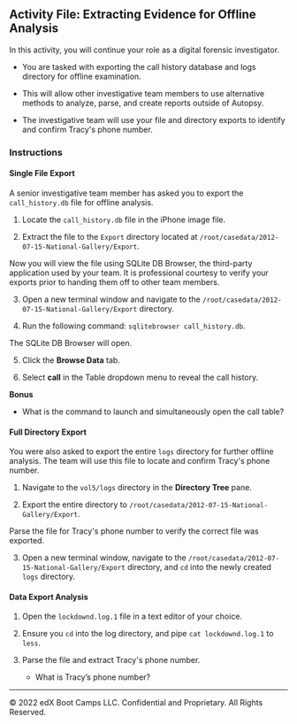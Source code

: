 ## Activity File: Extracting Evidence for Offline Analysis
   

In this activity, you will continue your role as a digital forensic investigator.
 
- You are tasked with exporting the call history database and logs directory for offline examination. 

- This will allow other investigative team members to use alternative methods to analyze, parse, and create reports outside of Autopsy.
 
- The investigative team will use your file and directory exports to identify and confirm Tracy's phone number.


### Instructions

#### Single File Export
 
A senior investigative team member has asked you to export the `call_history.db` file for offline analysis.

  1. Locate the `call_history.db` file in the iPhone image file.
 
  2. Extract the file to the `Export` directory located at `/root/casedata/2012-07-15-National-Gallery/Export`.
 
Now you will view the file using SQLite DB Browser, the third-party application used by your team. It is professional courtesy to verify your exports prior to handing them off to other team members.
 
  3. Open a new terminal window and navigate to the `/root/casedata/2012-07-15-National-Gallery/Export` directory.
 
  4. Run the following command: `sqlitebrowser call_history.db`.
 
   The SQLite DB Browser will open.
 
  5. Click the **Browse Data** tab.
 
  6. Select **call** in the Table dropdown menu to reveal the call history.
 
  **Bonus**
 
  - What is the command to launch and simultaneously open the call table?
 
#### Full Directory Export  
 
You were also asked to export the entire `logs` directory for further offline analysis. The team will use this file to locate and confirm Tracy's phone number.
 
  1. Navigate to the `vol5/logs` directory in the **Directory Tree** pane.
  
  2. Export the entire directory to `/root/casedata/2012-07-15-National-Gallery/Export`.
 
Parse the file for Tracy's phone number to verify the correct file was exported.
 
  3. Open a new terminal window, navigate to the `/root/casedata/2012-07-15-National-Gallery/Export` directory, and `cd` into the newly created `logs` directory.
 
#### Data Export Analysis 

1. Open the `lockdownd.log.1` file in a text editor of your choice.
 
2. Ensure you `cd` into the log directory, and pipe `cat lockdownd.log.1` to `less`.
 
3. Parse the file and extract Tracy's phone number.
 
   - What is Tracy’s phone number?
 

----
 
&copy; 2022 edX Boot Camps LLC. Confidential and Proprietary.   All Rights Reserved.

